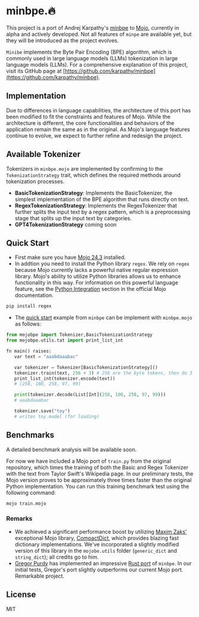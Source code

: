 # minbpe.🔥

This project is a port of Andrej Karpathy's [minbpe](https://github.com/karpathy/minbpe) to [Mojo](https://docs.modular.com/mojo), currently in alpha and actively developed. Not all features of `minpe` are available yet, but they will be introduced as the project evolves.

`Minibe` implements the Byte Pair Encoding (BPE) algorithm, which is commonly used in large language models (LLMs) tokenization in large language models (LLMs). For a comprehensive explanation of this project, visit its GitHub page at [https://github.com/karpathy/minbpe](https://github.com/karpathy/minbpe).

## Implementation

Due to differences in language capabilities, the architecture of this port has been modified to fit the constraints and features of Mojo. While the architecture is different, the core functionalities and behaviors of the application remain the same as in the original. As Mojo's language features continue to evolve, we expect to further refine and redesign the project.

## Available Tokenizer

Tokenizers in `minbpe.mojo` are implemented by confirming to the `TokenizationStrategy` trait, which defines the required methods around tokenization processes.

- **BasicTokenizationStrategy**: Implements the BasicTokenizer, the simplest implementation of the BPE algorithm that runs directly on text.
- **RegexTokenizationStrategy**: Implements the RegexTokenizer that further splits the input text by a regex pattern, which is a preprocessing stage that splits up the input text by categories.
- **GPT4TokenizationStrategy** coming soon

## Quick Start

- First make sure you have [Mojo 24.3](https://docs.modular.com/mojo/manual/get-started/) installed.  
- In addtion you need to install the Python library `regex`. We rely on `regex` because Mojo currently lacks a powerful native regular expression library. Mojo's ability to utilize Python libraries allows us to enhance functionality in this way. For information on this powerful language feature, see the [Python Integration](https://docs.modular.com/mojo/manual/python/) section in the official Mojo documentation.

 ```bash
 pip install regex
 ```

- The [quick start](https://github.com/karpathy/minbpe?tab=readme-ov-file#quick-start) example from `minbpe` can be implement with `minbpe.mojo` as follows:

 ```python
from mojobpe import Tokenizer,BasicTokenizationStrategy
from mojobpe.utils.tat import print_list_int

fn main() raises:
    var text = "aaabdaaabac"

    var tokenizer = Tokenizer[BasicTokenizationStrategy]()
    tokenizer.train(text, 256 + 3) # 256 are the byte tokens, then do 3 merges
    print_list_int(tokenizer.encode(text))
    # [258, 100, 258, 97, 99]

    print(tokenizer.decode(List[Int](258, 100, 258, 97, 99)))
    # aaabdaaabac

    tokenizer.save("toy")
    # writes toy.model (for loading) 
```

## Benchmarks

A detailed benchmark analysis will be available soon.

For now we have included a Mojo port of `train.py` from the original repository, which times the training of both the Basic and Regex Tokenizer with the text from Taylor Swift's Wikipedia page. In our preliminary tests, the Mojo version proves to be approximately three times faster than the original Python implementation. You can run this training benchmark test using the following command:

```bash
mojo train.mojo
```

### Remarks

- We achieved a significant performance boost by utilizing [Maxim Zaks'](https://github.com/mzaks) exceptional Mojo library, [CompactDict](https://github.com/mzaks/compact-dict), which provides blazing fast dictionary implementations. We've incorporated a slightly modified version of this library in the `mojobe.utils` folder (`generic_dict` and `string_dict`); all credits go to him.
- [Gregor Purdy](https://github.com/gnp) has implemented an impressive [Rust port](https://github.com/gnp/minbpe-rs) of `minbpe`. In our initial tests, Gregor's port slightly outperforms our current Mojo port. Remarkable project.

## License

MIT
